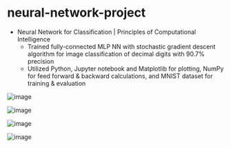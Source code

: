# neural-network-project

* Neural Network for Classification | Principles of Computational Intelligence
  * Trained fully-connected MLP NN with stochastic gradient descent algorithm for image classification of decimal digits with 90.7% precision
  * Utilized Python, Jupyter notebook and Matplotlib for plotting, NumPy for feed forward & backward calculations, and MNIST dataset for training & evaluation

![image](https://github.com/amirbelbasi/neural-network/assets/58425120/26ae823b-dc9e-4983-a5a8-d2ba221aa828)

![image](https://github.com/amirbelbasi/neural-network/assets/58425120/f30e6d54-0811-4ac6-a4e8-29a7574ff7bb)

![image](https://github.com/amirbelbasi/neural-network/assets/58425120/8d14915f-f2d3-48f7-86e3-d21076bae7d4)

![image](https://github.com/amirbelbasi/neural-network-project/assets/58425120/6b0e1feb-098d-426d-9ae5-f6f370396180)
